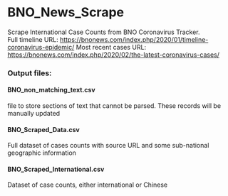 # BNO_News_Scrape
Scrape International Case Counts from BNO Coronavirus Tracker.  
Full timeline URL: https://bnonews.com/index.php/2020/01/timeline-coronavirus-epidemic/
Most recent cases URL: https://bnonews.com/index.php/2020/02/the-latest-coronavirus-cases/

### Output files:

#### BNO_non_matching_text.csv  
file to store sections of text that cannot be parsed. These records will be manually updated

#### BNO_Scraped_Data.csv  
Full dataset of cases counts with source URL and some sub-national geographic information 

#### BNO_Scraped_International.csv  
Dataset of case counts, either international or Chinese 

